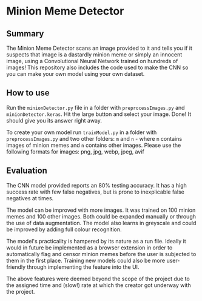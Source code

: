 # Minion Meme Detector

## Summary
The Minion Meme Detector scans an image provided to it and tells you if it suspects that image is a dastardly minion meme or simply an innocent image, using a Convolutional Neural Network trained on hundreds of images!
This repository also includes the code used to make the CNN so you can make your own model using your own dataset.

## How to use
Run the `minionDetector.py` file in a folder with `preprocessImages.py` and `minionDetector.keras`.
Hit the large button and select your image.
Done! It should give you its answer right away.

To create your own model run `trainModel.py` in a folder with `preprocessImages.py` and two other folders: `m` and `n` - where `m` contains images of minion memes and `n` contains other images.
Please use the following formats for images: png, jpg, webp, jpeg, avif

## Evaluation
The CNN model provided reports an 80% testing accuracy. It has a high success rate with few false negatives, but is prone to inexplicable false negatives at times.

The model can be improved with more images. It was trained on 100 minion memes and 100 other images. Both could be expanded manually or through the use of data augmentation.
The model also learns in greyscale and could be improved by adding full colour recognition.

The model's practicality is hampered by its nature as a run file. Ideally it would in future be implemented as a browser extension in order to automatically flag and censor minion memes before the user is subjected to them in the first place.
Training new models could also be more user-friendly through implementing the feature into the UI.

The above features were deemed beyond the scope of the project due to the assigned time and (slow!) rate at which the creator got underway with the project.
